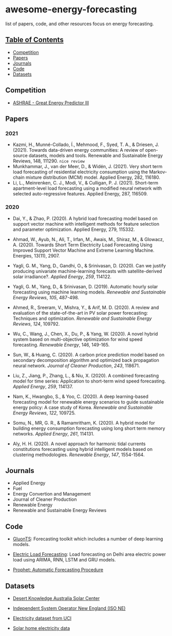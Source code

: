 # awesome-energy-forecasting
list of papers, code, and other resources focus on energy forecasting. 

## [Table of Contents]()

* [Competition](#ompetition)
* [Papers](#Papers)
* [Journals](#Journals)
* [Code](#Code)
* [Datasets](#Datasets)





## Competition

* [ASHRAE - Great Energy Predictor III](https://www.kaggle.com/c/ashrae-energy-prediction)




## Papers

### 2021
- Kazmi, H., Munné-Collado, Í., Mehmood, F., Syed, T. A., & Driesen, J. (2021). Towards data-driven energy communities: A review of open-source datasets, models and tools. Renewable and Sustainable Energy Reviews, 148, 111290. `nice review`
- Munkhammar, J., van der Meer, D., & Widén, J. (2021). Very short term load forecasting of residential electricity consumption using the Markov-chain mixture distribution (MCM) model. Applied Energy, 282, 116180.
- Li, L., Meinrenken, C. J., Modi, V., & Culligan, P. J. (2021). Short-term apartment-level load forecasting using a modified neural network with selected auto-regressive features. Applied Energy, 287, 116509.

### 2020

- Dai, Y., & Zhao, P. (2020). A hybrid load forecasting model based on support vector machine with intelligent methods for feature selection and parameter optimization. Applied Energy, 279, 115332.

- Ahmad, W., Ayub, N., Ali, T., Irfan, M., Awais, M., Shiraz, M., & Glowacz, A. (2020). Towards Short Term Electricity Load Forecasting Using Improved Support Vector Machine and Extreme Learning Machine. Energies, 13(11), 2907.

- Yagli, G. M., Yang, D., Gandhi, O., & Srinivasan, D. (2020). Can we justify producing univariate machine-learning forecasts with satellite-derived solar irradiance?. *Applied Energy*, *259*, 114122.

- Yagli, G. M., Yang, D., & Srinivasan, D. (2019). Automatic hourly solar forecasting using machine learning models. *Renewable and Sustainable Energy Reviews*, *105*, 487-498.

- Ahmed, R., Sreeram, V., Mishra, Y., & Arif, M. D. (2020). A review and evaluation of the state-of-the-art in PV solar power forecasting: Techniques and optimization. *Renewable and Sustainable Energy Reviews*, *124*, 109792.

- Wu, C., Wang, J., Chen, X., Du, P., & Yang, W. (2020). A novel hybrid system based on multi-objective optimization for wind speed forecasting. *Renewable Energy*, 146, 149-165.

- Sun, W., & Huang, C. (2020). A carbon price prediction model based on secondary decomposition algorithm and optimized back propagation neural network. *Journal of Cleaner Production*, *243*, 118671.

- Liu, Z., Jiang, P., Zhang, L., & Niu, X. (2020). A combined forecasting model for time series: Application to short-term wind speed forecasting. *Applied Energy*, *259*, 114137.

- Nam, K., Hwangbo, S., & Yoo, C. (2020). A deep learning-based forecasting model for renewable energy scenarios to guide sustainable energy policy: A case study of Korea. *Renewable and Sustainable Energy Reviews*, *122*, 109725.

- Somu, N., MR, G. R., & Ramamritham, K. (2020). A hybrid model for building energy consumption forecasting using long short term memory networks. *Applied Energy*, *261*, 114131.

- Aly, H. H. (2020). A novel approach for harmonic tidal currents constitutions forecasting using hybrid intelligent models based on clustering methodologies. *Renewable Energy*, *147*, 1554-1564.


## Journals

* Applied Energy
* Fuel
* Energy Convertion and Management
* Journal of Cleaner Production
* Renewable Energy
* Renewable and Sustainable Energy Reviews




## Code

- [GluonTS](https://github.com/awslabs/gluon-ts): Forecasting toolkit which includes a number of deep learning models.

- [Electric Load Forecasting](https://github.com/pyaf/load_forecasting): Load forecasting on Delhi area electric power load using ARIMA, RNN, LSTM and GRU models.

- [Prophet: Automatic Forecasting Procedure](https://github.com/facebook/prophet)




## Datasets

- [Desert Knowledge Australia Solar Center](http://dkasolarcentre.com.au)

- [ Independent System Operator New England (ISO NE)](https://www.iso-ne.com/)

- [Electricity dataset from UCI](https://archive.ics.uci.edu/ml/datasets/ElectricityLoadDiagrams20112014)

- [Solar home electricity data](https://www.ausgrid.com.au/Industry/Our-Research/Data-to-share/Solar-home-electricity-data)




